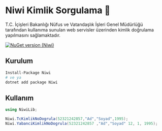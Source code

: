 # Niwi Kimlik Sorgulama :monocle_face:


T.C. İçişleri Bakanlığı Nüfus ve Vatandaşlık İşleri Genel Müdürlüğü tarafından kullanıma sunulan web servisler üzerinden kimlik doğrulama yapılmasını sağlamaktadır.

[![NuGet version (Niwi)](https://img.shields.io/nuget/v/Niwi.svg?style=flat-square)](https://www.nuget.org/packages/Niwi/)


## Kurulum
```bash
Install-Package Niwi
# ve ya
dotnet add package Niwi
```
## Kullanım

```csharp
using NiwiLib;

Niwi.TcKimlikNoDogrula(52321242857,"Ad","Soyad",1995);
Niwi.YabanciKimlikNoDogrula(52321242857 ,"Ad","Soyad" 12, 1, 1995);

```